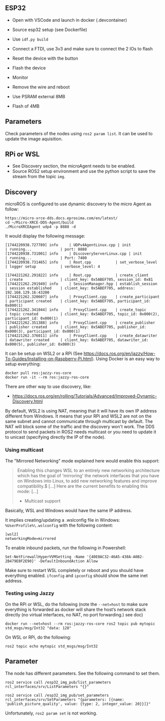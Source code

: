 ## ESP32

- Open with VSCode and launch in docker (.devcontainer)
- Source esp32 setup (see Dockerfile)
- Use `idf.py build`
- Connect a FTDI, use 3v3 and make sure to connect the 2 IOs to flash
- Reset the device with the button
- Flash the device
- Monitor
- Remove the wire and reboot

- Use PSRAM external 8MB
- Flash of 4MB

## Parameters

Check parameters of the nodes using `ros2 param list`.
It can be used to update the image aquisition.

## RPi or WSL

- See Discovery section, the microAgent needs to be enabled.
- Source ROS2 setup environment and use the python script to save the 
  stream from the topic `img`.

## Discovery

microROS is configured to use dynamic discovery to the micro Agent as follow:
```
https://micro-xrce-dds.docs.eprosima.com/en/latest/
cd ~/Micro-XRCE-DDS-Agent/build
./MicroXRCEAgent udp4 -p 8888 -d
```

It would display the following message:
```
[1744220938.727789] info     | UDPv4AgentLinux.cpp | init                     | running...             | port: 8888
[1744220938.731001] info     | DiscoveryServerLinux.cpp | init                     | running...             | Port: 7400
[1744220938.731465] info     | Root.cpp           | set_verbose_level        | logger setup           | verbose_level: 4

[1744221262.291822] info     | Root.cpp           | create_client            | create                 | client_key: 0x5ABEF705, session_id: 0x81
[1744221262.291949] info     | SessionManager.hpp | establish_session        | session established    | client_key: 0x5ABEF705, address: 192.168.129.16:43200
[1744221262.320607] info     | ProxyClient.cpp    | create_participant       | participant created    | client_key: 0x5ABEF705, participant_id: 0x000(1)
[1744221262.341044] info     | ProxyClient.cpp    | create_topic             | topic created          | client_key: 0x5ABEF705, topic_id: 0x000(2), participant_id: 0x000(1)
[1744221262.351388] info     | ProxyClient.cpp    | create_publisher         | publisher created      | client_key: 0x5ABEF705, publisher_id: 0x000(3), participant_id: 0x000(1)
[1744221262.376011] info     | ProxyClient.cpp    | create_datawriter        | datawriter created     | client_key: 0x5ABEF705, datawriter_id: 0x000(5), publisher_id: 0x000(3)
```


It can be setup on WSL2 or a RPi (See https://docs.ros.org/en/jazzy/How-To-Guides/Installing-on-Raspberry-Pi.html).
Using Docker is an easy way to setup everything:
```
docker pull ros:jazzy-ros-core
docker run -it --rm ros:jazzy-ros-core
```

There are other way to use discovery, like:
- https://docs.ros.org/en/rolling/Tutorials/Advanced/Improved-Dynamic-Discovery.html


By default, WSL2 is using NAT, meaning that it will have its own IP address
different from Windows. It means that your RPi and WSL2 are not on the same
subnet and cannot communicate through multicast by default.
The NAT will block some of the traffic and the discovery won't work.
The DDS protocol to send packets in ROS2 needs multicast or you need to
update it to unicast (specifying directly the IP of the node).

### Using multicast

The "Mirrored Networking" mode explained here would enable this support:

> Enabling this changes WSL to an entirely new networking architecture which
> has the goal of 'mirroring' the network interfaces that you have on Windows
> into Linux, to add new networking features and improve compatibility.$
> [...]
> Here are the current benefits to enabling this mode:
> [...]
> - Multicast support

Basically, WSL and Windows would have the same IP address.

It implies creating/updating a .wslconfig file in Windows: `%UserProfile%\.wslconfig`
with the following content:

```
[wsl2]
networkingMode=mirrored
```

To enable inbound packets, run the following in Powershell:

`Set-NetFirewallHyperVVMSetting -Name '{40E0AC32-46A5-438A-A0B2-2B479E8F2E90}' -DefaultInboundAction Allow`

Make sure to restart WSL completely or reboot and you should have everything enabled.
`ifconfig` and `ipconfig` should show the same inet address.


### Testing using Jazzy

On the RPi or WSL, do the following (note the `--net=host` to make sure everything
is forwarded as docker will share the host’s network stack directly
(no virtual interfaces, no NAT, no port forwarding.) see doc)

```
docker run --net=host --rm ros:jazzy-ros-core ros2 topic pub mytopic std_msgs/msg/Int32 "data: 128"
```

On WSL or RPi, do the following:

```
ros2 topic echo mytopic std_msgs/msg/Int32
```

## Parameter

The node has different parameters. See the following command to set them.

```
ros2 service call /esp32_img_pub/list_parameters rcl_interfaces/srv/ListParameters "{}"

ros2 service call /esp32_img_pub/set_parameters rcl_interfaces/srv/SetParameters "{parameters: [{name: 'publish_picture_quality', value: {type: 2, integer_value: 20}}]}"
```

Unfortunately, `ros2 param set` is not working.

